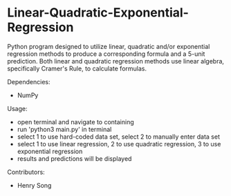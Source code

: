 # Linear-Quadratic-Exponential-Regression

Python program designed to utilize linear, quadratic and/or exponential regression methods to produce a corresponding formula and a 5-unit prediction. Both 
linear and quadratic regression methods use linear algebra, specifically Cramer's Rule, to calculate formulas.

Dependencies:
- NumPy

Usage:
- open terminal and navigate to containing
- run 'python3 main.py' in terminal
- select 1 to use hard-coded data set, select 2 to manually enter data set
- select 1 to use linear regression, 2 to use quadratic regression, 3 to use exponential regression
- results and predictions will be displayed

Contributors:
- Henry Song
